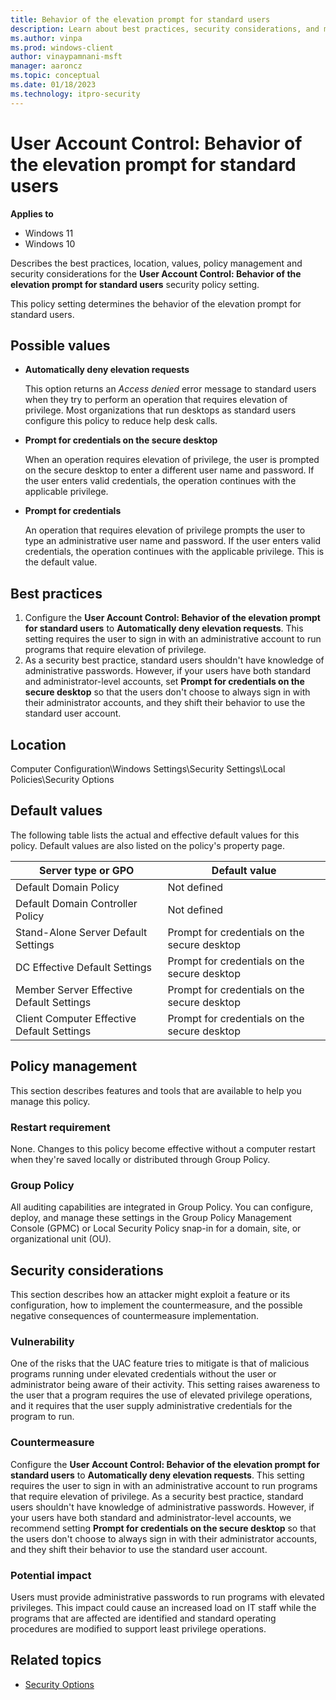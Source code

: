 ```yaml
---
title: Behavior of the elevation prompt for standard users
description: Learn about best practices, security considerations, and more for the policy setting, User Account Control Behavior of the elevation prompt for standard users.
ms.author: vinpa
ms.prod: windows-client
author: vinaypamnani-msft
manager: aaroncz
ms.topic: conceptual
ms.date: 01/18/2023
ms.technology: itpro-security
---
```


# User Account Control: Behavior of the elevation prompt for standard users

**Applies to**
- Windows 11
- Windows 10

Describes the best practices, location, values, policy management and security considerations for the **User Account Control: Behavior of the elevation prompt for standard users** security policy setting.

This policy setting determines the behavior of the elevation prompt for standard users.

## Possible values

- **Automatically deny elevation requests**

    This option returns an *Access denied* error message to standard users when they try to perform an operation that requires elevation of privilege. Most organizations that run desktops as standard users configure this policy to reduce help desk calls.

- **Prompt for credentials on the secure desktop**

    When an operation requires elevation of privilege, the user is prompted on the secure desktop to enter a different user name and password. If the user enters valid credentials, the operation continues with the applicable privilege.

- **Prompt for credentials**

    An operation that requires elevation of privilege prompts the user to type an administrative user name and password. If the user enters valid credentials, the operation continues with the applicable privilege. This is the default value.

## Best practices

1. Configure the **User Account Control: Behavior of the elevation prompt for standard users** to **Automatically deny elevation requests**. This setting requires the user to sign in with an administrative account to run programs that require elevation of privilege.
2. As a security best practice, standard users shouldn't have knowledge of administrative passwords. However, if your users have both standard and administrator-level accounts, set **Prompt for credentials on the secure desktop** so that the users don't choose to always sign in with their administrator accounts, and they shift their behavior to use the standard user account.

## Location

Computer Configuration\\Windows Settings\\Security Settings\\Local Policies\\Security Options

## Default values

The following table lists the actual and effective default values for this policy. Default values are also listed on the policy's property page.

| Server type or GPO | Default value |
| - | - |
| Default Domain Policy | Not defined|
| Default Domain Controller Policy | Not defined|
| Stand-Alone Server Default Settings | Prompt for credentials on the secure desktop|
| DC Effective Default Settings | Prompt for credentials on the secure desktop|
| Member Server Effective Default Settings | Prompt for credentials on the secure desktop|
| Client Computer Effective Default Settings | Prompt for credentials on the secure desktop|

## Policy management

This section describes features and tools that are available to help you manage this policy.

### Restart requirement

None. Changes to this policy become effective without a computer restart when they're saved locally or distributed through Group Policy.

### Group Policy

All auditing capabilities are integrated in Group Policy. You can configure, deploy, and manage these settings in the Group Policy Management Console (GPMC) or Local Security Policy snap-in for a domain, site, or organizational unit (OU).

## Security considerations

This section describes how an attacker might exploit a feature or its configuration, how to implement the countermeasure, and the possible negative consequences of countermeasure implementation.

### Vulnerability

One of the risks that the UAC feature tries to mitigate is that of malicious programs running under elevated credentials without the user or administrator being aware of their activity. This setting raises awareness to the user that a program requires the use of elevated privilege operations, and it requires that the user supply administrative credentials for the program to run.

### Countermeasure

Configure the **User Account Control: Behavior of the elevation prompt for standard users** to **Automatically deny elevation requests**. This setting requires the user to sign in with an administrative account to run programs that require elevation of privilege. As a security best practice, standard users shouldn't have knowledge of administrative passwords. However, if your users have both standard and administrator-level accounts, we recommend setting **Prompt for credentials on the secure desktop** so that the users don't choose to always sign in with their administrator accounts, and they shift their behavior to use the standard user account.

### Potential impact

Users must provide administrative passwords to run programs with elevated privileges. This impact could cause an increased load on IT staff while the programs that are affected are identified and standard operating procedures are modified to support least privilege operations.

## Related topics

- [Security Options](/windows/device-security/security-policy-settings/security-options)
